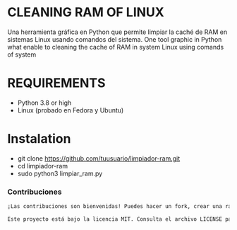 # CLEANING RAM OF LINUX

Una herramienta gráfica en Python que permite limpiar la caché de RAM en sistemas Linux usando comandos del sistema.
One tool graphic in Python what enable to cleaning the cache of RAM in system Linux using comands of system

# REQUIREMENTS
- Python 3.8 or high
- Linux (probado en Fedora y Ubuntu)

# Instalation
- git clone https://github.com/tuusuario/limpiador-ram.git
- cd limpiador-ram
- sudo python3 limpiar_ram.py


### **Contribuciones**
```markdown
¡Las contribuciones son bienvenidas! Puedes hacer un fork, crear una rama y enviar un pull request.

Este proyecto está bajo la licencia MIT. Consulta el archivo LICENSE para más detalles.
